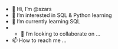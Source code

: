 - 👋 Hi, I’m @szars
- 👀 I’m interested in SQL & Python learning
- 🌱 I’m currently learning SQL
- - 💞️ I’m looking to collaborate on ...
- 📫 How to reach me ...

<!---
szars/szars is a ✨ special ✨ repository because its `README.md` (this file) appears on your GitHub profile.
You can click the Preview link to take a look at your changes.
--->
